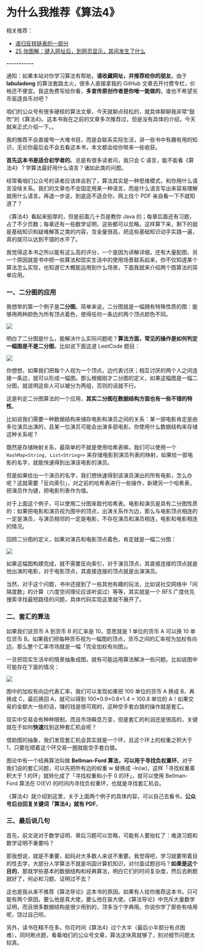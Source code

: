 # 为什么我推荐《算法4》




相关推荐：
  * [递归反转链表的一部分](https://labuladong.gitbook.io/algo)
  * [25 张图解：键入网址后，到网页显示，其间发生了什么](https://labuladong.gitbook.io/algo)

**-----------**

通知：如果本站对你学习算法有帮助，**请收藏网址，并推荐给你的朋友**。由于 **labuladong** 的算法套路太火，很多人直接拿我的 GitHub 文章去开付费专栏，价格还不便宜。我这免费写给你看，**多宣传原创作者是你唯一能做的**，谁也不希望劣币驱逐良币对吧？

咱们的公众号有很多硬核的算法文章，今天就聊点轻松的，就具体聊聊我非常“鼓吹”的《算法4》。这本书我在之前的文章多次推荐过，但是没有具体的介绍，今天就来正式介绍一下。。

我的推荐不会直接甩一大堆书目，而是会联系实际生活，讲一些书中有趣有用的知识，无论你最后会不会去看这本书，本文都会给你带来一些收获。

**首先这本书是适合初学者的**。总是有很多读者问，我只会 C 语言，能不能看《算法4》？学算法最好用什么语言？诸如此类的问题。

经常看咱们公众号的读者应该体会到了，算法其实是一种思维模式，和你用什么语言没啥关系。我们的文章也不会固定用某一种语言，而是什么语言写出来容易理解就用什么语言。再退一步说，到底适不适合你，网上找个 PDF 亲自看一下不就知道了？

《算法4》看起来挺厚的，但是前面几十页是教你 Java 的；每章后面还有习题，占了不少页数；每章还有一些数学证明，这些都可以忽略。这样算下来，剩下的就是基础知识和疑难解答之类的内容，含金量很高，把这些基础知识动手实践一遍，真的就可以达到不错的水平了。

我觉得这本书之所以能有这么高的评分，一个是因为讲解详细，还有大量配图，另一个原因就是书中把一些算法和现实生活中的使用场景联系起来，你不仅知道某个算法怎么实现，也知道它大概能运用到什么场景，下面我就来介绍两个图算法的简单应用。

### 一、二分图的应用

我想举的第一个例子是**二分图**。简单来说，二分图就是一幅拥有特殊性质的图：能够用两种颜色为所有顶点着色，使得任何一条边的两个顶点颜色不同。

![](../pictures/algo4/1.jpg)

明白了二分图是什么，能解决什么实际问题呢？**算法方面，常见的操作是如何判定一幅图是不是二分图**。比如说下面这道 LeetCode 题目：

![](../pictures/algo4/title.png)

你想想，如果我们把每个人视为一个顶点，边代表讨厌；相互讨厌的两个人之间连接一条边，就可以形成一幅图。那么根据刚才二分图的定义，如果这幅图是一幅二分图，就说明这些人可以被分为两组，否则的话就不行。

这是判定二分图算法的一个应用，**其实二分图在数据结构方面也有一些不错的特性**。

比如说我们需要一种数据结构来储存电影和演员之间的关系：某一部电影肯定是由多位演员出演的，且某一位演员可能会出演多部电影。你使用什么数据结构来存储这种关系呢？

既然是存储映射关系，最简单的不就是使用哈希表嘛，我们可以使用一个 `HashMap<String, List<String>>` 来存储电影到演员列表的映射，如果给一部电影的名字，就能快速得到出演该电影的演员。

但是如果给出一个演员的名字，我们想快速得到该演员演出的所有电影，怎么办呢？这就需要「反向索引」，对之前的哈希表进行一些操作，新建另一个哈希表，把演员作为键，把电影列表作为值。

对于上面这个例子，可以使用二分图来取代哈希表。电影和演员是具有二分图性质的：如果把电影和演员视为图中的顶点，出演关系作为边，那么与电影顶点相连的一定是演员，与演员相邻的一定是电影，不存在演员和演员相连，电影和电影相连的情况。

回顾二分图的定义，如果对演员和电影顶点着色，肯定就是一幅二分图：

![](../pictures/algo4/2.jpg)

如果这幅图构建完成，就不需要反向索引，对于演员顶点，其直接连接的顶点就是他出演的电影，对于电影顶点，其直接连接的顶点就是出演演员。

当然，对于这个问题，书中还提到了一些其他有趣的玩法，比如说社交网络中「间隔度数」的计算（六度空间理论应该听说过）等等，其实就是一个 BFS 广度优先搜索寻找最短路径的问题，具体代码实现这里就不展开了。

### 二、套汇的算法

如果我们说货币 A 到货币 B 的汇率是 10，意思就是 1 单位的货币 A 可以换 10 单位货币 B。如果我们把每种货币视为一幅图的顶点，货币之间的汇率视为加权有向边，那么整个汇率市场就是一幅「完全加权有向图」。

一旦把现实生活中的情景抽象成图，就有可能运用算法解决一些问题。比如说图中可能存在下面的情况：

![](../pictures/algo4/3.jpg)

图中的加权有向边代表汇率，我们可以发现如果把 100 单位的货币 A 换成 B，再换成 C，最后换回 A，就可以得到 100×0.9×0.8×1.4 = 100.8 单位的 A！如果交易的金额大一些的话，赚的钱是很可观的，这种空手套白狼的操作就是套汇。

现实中交易会有种种限制，而且市场瞬息万变，但是套汇的利润还是很高的，关键就在于如何**快速**找到这种套汇机会呢？

借助图的抽象，我们发现套汇机会其实就是一个环，且这个环上的权重之积大于 1，只要在顺着这个环交易一圈就能空手套白狼。

图论中有一个经典算法叫做 **Bellman-Ford 算法，可以用于寻找负权重环**。对于我们说的套汇问题，可以先把所有边的权重 w 替换成 -ln(w)，这样「寻找权重乘积大于 1 的环」就转化成了「寻找权重和小于 0 的环」，就可以使用 Bellman-Ford 算法在 O(EV) 的时间内寻找负权重环，也就是寻找套汇机会。

《算法4》就介绍到这里，关于上面两个例子的具体内容，可以自己去看书，**公众号后台回复关键词「算法4」就有 PDF**。


### 三、最后说几句

首先，前文说对于数学证明、章后习题可以忽略，可能有人要抬杠了：难道习题和数学证明不重要吗？

那我想说，就是不重要，起码对大多数人来说不重要。我觉得吧，学习就要带着目的性去学，大部分人学算法不就是巩固计算机知识，对付面试题目吗？**如果是这个目的**，那就学些基本的数据结构和经典算法，明白它们的时间复杂度，然后去刷题就好了，何必和习题、证明过不去？

这也是我从来不推荐《算法导论》这本书的原因。如果有人给你推荐这本书，只可能有两个原因，要么他是真大佬，要么他在装大佬。《算法导论》中充斥大量数学证明，而且很多数据结构是很少用到的，顶多当个字典用。你说你学了那些有啥用呢，饶过自己呗。

另外，读书在精不在多。你花时间《算法4》过个大半（最后小半部分有点困难），同时刷点题，看看咱们的公众号文章，算法这块真就够了，别对细节问题太较真。



